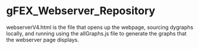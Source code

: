 # gFEX_Webserver_Repository
webserverV4.html is the file that opens up the webpage, sourcing dygraphs locally, and running using the allGraphs.js file
to generate the graphs that the webserver page displays.
